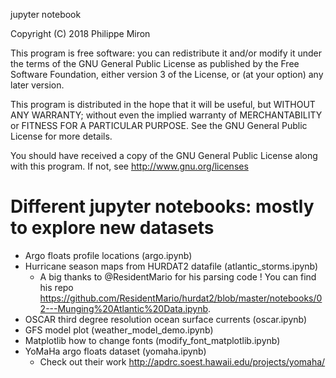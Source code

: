 jupyter notebook

Copyright (C) 2018  Philippe Miron

This program is free software: you can redistribute it and/or modify
it under the terms of the GNU General Public License as published by
the Free Software Foundation, either version 3 of the License, or
(at your option) any later version.

This program is distributed in the hope that it will be useful,
but WITHOUT ANY WARRANTY; without even the implied warranty of
MERCHANTABILITY or FITNESS FOR A PARTICULAR PURPOSE.  See the
GNU General Public License for more details.

You should have received a copy of the GNU General Public License
along with this program.  If not, see http://www.gnu.org/licenses


# Different jupyter notebooks: mostly to explore new datasets

* Argo floats profile locations (argo.ipynb)
* Hurricane season maps from HURDAT2 datafile (atlantic_storms.ipynb)
	* A big thanks to @ResidentMario for his parsing code ! You can find his repo https://github.com/ResidentMario/hurdat2/blob/master/notebooks/02---Munging%20Atlantic%20Data.ipynb.
* OSCAR third degree resolution ocean surface currents (oscar.ipynb)
* GFS model plot (weather_model_demo.ipynb)
* Matplotlib how to change fonts (modify_font_matplotlib.ipynb)
* YoMaHa argo floats dataset (yomaha.ipynb)
	* Check out their work http://apdrc.soest.hawaii.edu/projects/yomaha/
